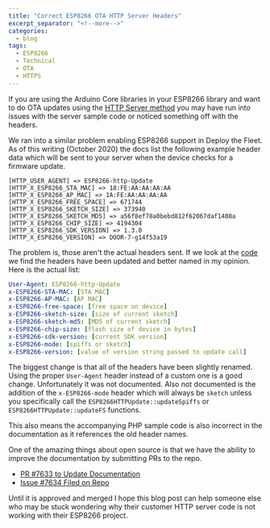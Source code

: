 ```yaml
---
title: "Correct ESP8266 OTA HTTP Server Headers"
excerpt_separator: "<!--more-->"
categories:
  - blog
tags:
  - ESP8266
  - Technical
  - OTA
  - HTTPS
---
```


If you are using the Arduino Core libraries in your ESP8266 library and want to do OTA updates using the [HTTP Server method](https://arduino-esp8266.readthedocs.io/en/latest/ota_updates/readme.html#http-server) you may have run into issues with the server sample code or noticed something off with the headers. 

<!--more-->

We ran into a similar problem enabling ESP8266 support in Deploy the Fleet. As of this writing (October 2020) the docs list the following example header data which will be sent to your server when the device checks for a firmware update.

```
[HTTP_USER_AGENT] => ESP8266-http-Update
[HTTP_X_ESP8266_STA_MAC] => 18:FE:AA:AA:AA:AA
[HTTP_X_ESP8266_AP_MAC] => 1A:FE:AA:AA:AA:AA
[HTTP_X_ESP8266_FREE_SPACE] => 671744
[HTTP_X_ESP8266_SKETCH_SIZE] => 373940
[HTTP_X_ESP8266_SKETCH_MD5] => a56f8ef78a0bebd812f62067daf1408a
[HTTP_X_ESP8266_CHIP_SIZE] => 4194304
[HTTP_X_ESP8266_SDK_VERSION] => 1.3.0
[HTTP_X_ESP8266_VERSION] => DOOR-7-g14f53a19
```

The problem is, those aren't the actual headers sent. If we look at the [code](https://github.com/esp8266/Arduino/blob/70e4457041eeb723033fc8011f3d724245d004ae/libraries/ESP8266httpUpdate/src/ESP8266httpUpdate.cpp#L262) we find the headers have been updated and better named in my opinion. Here is the actual list:

```yaml
User-Agent: ESP8266-http-Update
x-ESP8266-STA-MAC: [STA MAC]
x-ESP8266-AP-MAC: [AP MAC]
x-ESP8266-free-space: [free space on device]
x-ESP8266-sketch-size: [size of current sketch]
x-ESP8266-sketch-md5: [MD5 of current sketch]
x-ESP8266-chip-size: [flash size of device in bytes]
x-ESP8266-sdk-version: [current SDK version]
x-ESP8266-mode: [spiffs or sketch]
x-ESP8266-version: [value of version string passed to update call]
```

The biggest change is that all of the headers have been slightly renamed. Using the proper `User-Agent` header instead of a custom one is a good change. Unfortunately it was not documented. Also not documented is the addition of the `x-ESP8266-mode` header which will always be `sketch` unless you specifically call the `ESP8266HTTPUpdate::updateSpiffs` or `ESP8266HTTPUpdate::updateFS` functions.

This also means the accompanying PHP sample code is also incorrect in the documentation as it references the old header names.

One of the amazing things about open source is that we have the ability to improve the documentation by submitting PRs to the repo.

  - [PR #7633 to Update Documentation](https://github.com/esp8266/Arduino/pull/7633)
  - [Issue #7634 Filed on Repo](https://github.com/esp8266/Arduino/issues/7634)

Until it is approved and merged I hope this blog post can help someone else who may be stuck wondering why their customer HTTP server code is not working with their ESP8266 project.
